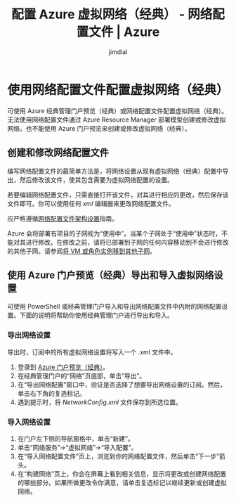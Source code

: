 ﻿---
title: 配置 Azure 虚拟网络（经典） - 网络配置文件 | Azure
description: 了解如何使用 Azure经典管理门户预览（经典）导出、更改和导入网络配置文件，从而修改虚拟网络（经典）。
services: virtual-network
documentationcenter: ''
author: jimdial
manager: timlt
editor: tysonn

ms.assetid: c29b9059-22b0-444e-bbfe-3e35f83cde2f
ms.service: virtual-network
ms.devlang: na
ms.topic: article
ms.tgt_pltfrm: na
ms.workload: infrastructure-services
ms.date: 03/15/2016
wacn.date: 03/31/2017
ms.author: v-dazen
ms.custom: H1Hack27Feb2017
---

# 使用网络配置文件配置虚拟网络（经典）
可使用 Azure 经典管理门户预览（经典）或网络配置文件配置虚拟网络（经典）。无法使用网络配置文件通过 Azure Resource Manager 部署模型创建或修改虚拟网络。也不能使用 Azure 门户预览来创建或修改虚拟网络（经典）。

## 创建和修改网络配置文件
编写网络配置文件的最简单方法是，将网络设置从现有虚拟网络（经典）配置中导出，然后修改该文件，使其包含需要为虚拟网络配置的设置。

若要编辑网络配置文件，只需直接打开该文件，对其进行相应的更改，然后保存该文件即可。你可以使用任何 *xml* 编辑器来更改网络配置文件。

应严格遵循[网络配置文件架构设置](https://msdn.microsoft.com/zh-cn/library/azure/jj157100.aspx)指南。

Azure 会将部署有项目的子网视为“使用中”。当某个子网处于“使用中”状态时，不能对其进行修改。在修改之前，请将已部署到子网的任何内容移动到不会进行修改的其他子网。请参阅[将 VM 或角色实例移到其他子网](./virtual-networks-move-vm-role-to-subnet.md)。

## 使用 Azure 门户预览（经典）导出和导入虚拟网络设置
可使用 PowerShell 或经典管理门户导入和导出网络配置文件中内附的网络配置设置。下面的说明将帮助你使用经典管理门户进行导出和导入。

### 导出网络设置
导出时，订阅中的所有虚拟网络设置将写入一个 .xml 文件中。

1. 登录到 [Azure 门户预览（经典）](https://manage.windowsazure.cn/)。
2. 在经典管理门户的“网络”页底部，单击“导出”。
3. 在“导出网络配置”窗口中，验证是否选择了想要导出网络设置的订阅。然后，单击右下角的复选标记。
4. 遇到提示时，将 *NetworkConfig.xml* 文件保存到所选位置。

### 导入网络设置
1. 在门户左下侧的导航窗格中，单击“新建”。
2. 单击“网络服务”->“虚拟网络”->“导入配置”。
3. 在“导入网络配置文件”页上，浏览到你的网络配置文件，然后单击“下一步”箭头。
4. 在“构建网络”页上，你会在屏幕上看到相关信息，显示将更改或创建网络配置的哪些部分。如果所做更改令你满意，请单击复选标记以继续更新或创建虚拟网络。

<!---HONumber=Mooncake_0327_2017-->
<!--Update_Description: wording update-->